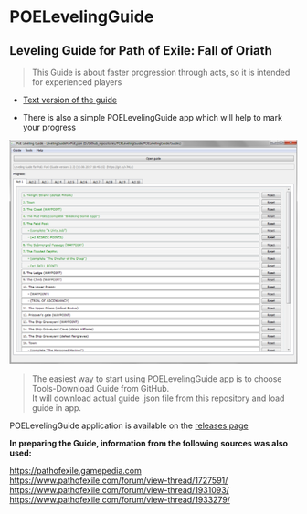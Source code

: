 # POELevelingGuide

## Leveling Guide for Path of Exile: Fall of Oriath  

> This Guide is about faster progression through acts, so it is intended for experienced players

- [Text version of the guide](https://github.com/Doberm4n/POELevelingGuide/tree/master/GuideText)

- There is also a simple POELevelingGuide app which will help to mark your progress

![alt text](https://github.com/Doberm4n/POELevelingGuide/blob/master/screenshots/mainWindow_1.png)

> The easiest way to start using POELevelingGuide app is to choose Tools-Download Guide from GitHub.  
> It will download actual guide .json file from this repository and load guide in app.

POELevelingGuide application is available on the [releases page](https://github.com/Doberm4n/POELevelingGuide/releases)

**In preparing the Guide, information from the following sources was also used:**

https://pathofexile.gamepedia.com  
https://www.pathofexile.com/forum/view-thread/1727591/  
https://www.pathofexile.com/forum/view-thread/1931093/  
https://www.pathofexile.com/forum/view-thread/1933279/